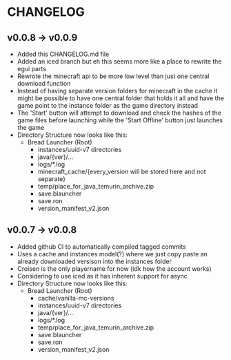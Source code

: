 # CHANGELOG

## v0.0.8 -> v0.0.9

-   Added this CHANGELOG.md file
-   Added an iced branch but eh this seems more like a place to rewrite the egui
    parts
-   Rewrote the minecraft api to be more low level than just one central
    download function
-   Instead of having separate version folders for minecraft in the cache
    it might be possible to have one central folder that holds it all and have
    the game point to the instance folder as the game directory instead
-   The 'Start' button will attempt to download and check the hashes of the
    game files before launching while the 'Start Offline' button just launches
    the game
-   Directory Structure now looks like this:
    -   Bread Launcher (Root)
        -   instances/uuid-v7 directories
        -   java/{ver}/...
        -   logs/*.log
        -   minecraft_cache/{every_version will be stored here and not separate}
        -   temp/place_for_java_temurin_archive.zip
        -   save.blauncher
        -   save.ron
        -   version\_manifest\_v2.json

## v0.0.7 -> v0.0.8

-   Added github CI to automatically compiled tagged commits
-   Uses a cache and instances model(?) where we just copy paste an already
    downloaded versison into the instances folder
-   Croisen is the only playername for now (idk how the account works)
-   Considering to use iced as it has inherent support for async
-   Directory Structure now looks like this:
    -   Bread Launcher (Root)
        -   cache/vanilla-mc-versions
        -   instances/uuid-v7 directories
        -   java/{ver}/...
        -   logs/*.log
        -   temp/place_for_java_temurin_archive.zip
        -   save.blauncher
        -   save.ron
        -   version\_manifest\_v2.json

